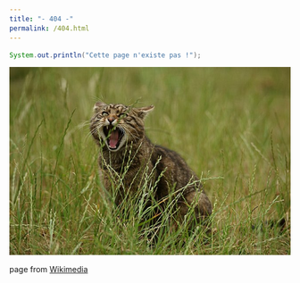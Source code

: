 ```yaml
---
title: "- 404 -"
permalink: /404.html
---
```


```java
System.out.println("Cette page n'existe pas !");
```

![](640px-"Try_again!"_(9334439685).jpg)

page from [Wikimedia](https://commons.wikimedia.org/wiki/File:%22Try_again!%22_(9334439685).jpg)

